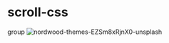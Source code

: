 # scroll-css
group
![nordwood-themes-EZSm8xRjnX0-unsplash](https://user-images.githubusercontent.com/74858612/152705091-6d986f0a-4b95-4db3-b072-2a98a5d6ca9a.jpg)
